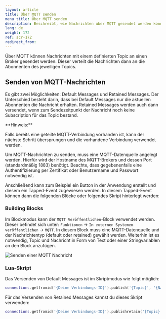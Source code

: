 ```yaml
---
layout: article
title: Über MQTT senden
menu_title: Über MQTT senden
description: Beschreibt, wie Nachrichten über MQTT gesendet werden können.
lang: de
weight: 172
ref: scr-172
redirect_from:
---
```


Über MQTT können Nachrichten mit einem definierten Topic an einen Broker gesendet werden. Dieser verteilt die Nachrichten dann an die Abonnenten des jeweiligen Topics.

## Senden von MQTT-Nachrichten
Es gibt zwei Möglichkeiten: Default Messages und Retained Messages. Der Unterschied besteht darin, dass bei Default Messages nur die aktuellen Abonnenten die Nachricht erhalten. Retained Messages werden auch dann versendet, wenn zum Sendezeitpunkt der Nachricht noch keine Subscription für das Topic bestand.

<div class="box-tip" markdown="1">
**Hinweis:**

Falls bereits eine geteilte MQTT-Verbindung vorhanden ist, kann der nächste Schritt übersprungen und die vorhandene Verbindung verwendet werden.
</div>

Um MQTT-Nachrichten zu senden, muss eine MQTT-Datenquelle angelegt werden. Hierfür wird der Hostname des MQTT-Brokers und dessen Port (standardmäßig 1883) benötigt. Beachte, dass gegebenenfalls eine Authentifizierung per Zertifikat oder Benutzername und Passwort notwendig ist.

Anschließend kann zum Beispiel ein Button in der Anwendung erstellt und diesem ein Tapped-Event zugewiesen werden. In diesem Tapped-Event können dann die folgenden Blöcke oder folgendes Skript hinterlegt werden:

### Building Blocks
Im Blockmodus kann der `MQTT Veröffentlichen`-Block verwendet werden. Dieser befindet sich unter: `Funktionen` -> `In externen Systemen veröffentlichen` -> `MQTT`. In diesem Block muss eine MQTT-Datenquelle und der Nachrichtentyp (default oder retained) gewählt werden. Weiterhin ist es notwendig, Topic und Nachricht in Form von Text oder einer Stringvariablen an den Block anzufügen.

![Senden einer MQTT Nachricht](/assets/images/scripting/Scripting_Beispiele/error-handling/de-mqtt-example.png)

### Lua-Skript
Das Versenden von Default Messages ist im Skriptmodus wie folgt möglich:

```lua
connections.getfromid('{Deine Verbindungs-ID}').publish('{Topic}', '{Nachricht}')
```

Für das Versenden von Retained Messages kannst du dieses Skript verwenden:

```lua
connections.getfromid('{Deine Verbindungs-ID}').publishretain('{Topic}', '{Nachricht}')
```